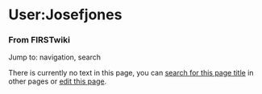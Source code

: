 

# User:Josefjones

### From FIRSTwiki

Jump to: navigation, search

There is currently no text in this page, you can [search for this page
title](Special:Search/Josefjones "Special:Search/Josefjones" ) in
other pages or [edit this
page](http://www.firstwiki.net/index.php?title=User:Josefjones&action=edit
"http://www.firstwiki.net/index.php?title=User:Josefjones&action=edit" ).

